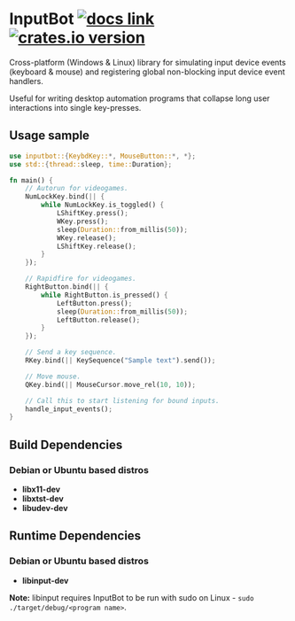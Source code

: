 # InputBot [![docs link](https://docs.rs/inputbot/badge.svg)](https://docs.rs/inputbot) [![crates.io version](https://img.shields.io/crates/v/inputbot.svg)](https://crates.io/crates/inputbot) 
Cross-platform (Windows & Linux) library for simulating input device events (keyboard & mouse) and registering global non-blocking input device event handlers.

Useful for writing desktop automation programs that collapse long user interactions into single key-presses.


## Usage sample

```Rust
use inputbot::{KeybdKey::*, MouseButton::*, *};
use std::{thread::sleep, time::Duration};

fn main() {
    // Autorun for videogames.
    NumLockKey.bind(|| {
        while NumLockKey.is_toggled() {
            LShiftKey.press();
            WKey.press();
            sleep(Duration::from_millis(50));
            WKey.release();
            LShiftKey.release();
        }
    });

    // Rapidfire for videogames.
    RightButton.bind(|| {
        while RightButton.is_pressed() {
            LeftButton.press();
            sleep(Duration::from_millis(50));
            LeftButton.release();
        }
    });

    // Send a key sequence.
    RKey.bind(|| KeySequence("Sample text").send());

    // Move mouse.
    QKey.bind(|| MouseCursor.move_rel(10, 10));

    // Call this to start listening for bound inputs.
    handle_input_events();
}
```

## Build Dependencies
### Debian or Ubuntu based distros
* **libx11-dev**
* **libxtst-dev**
* **libudev-dev**

## Runtime Dependencies
### Debian or Ubuntu based distros
* **libinput-dev**

**Note:** libinput requires InputBot to be run with sudo on Linux - `sudo ./target/debug/<program name>`.
